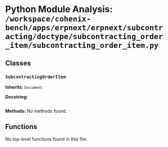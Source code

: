 # Python Module Analysis: `/workspace/cohenix-bench/apps/erpnext/erpnext/subcontracting/doctype/subcontracting_order_item/subcontracting_order_item.py`

## Classes

### `SubcontractingOrderItem`
**Inherits:** `Document`


**Docstring:**
```

```

**Methods:**
No methods found.




## Functions

No top-level functions found in this file.
